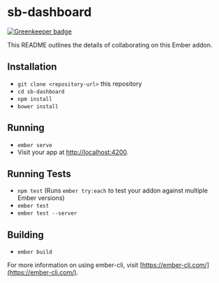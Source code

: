 # sb-dashboard

[![Greenkeeper badge](https://badges.greenkeeper.io/bmx269/sb-dashboard.svg)](https://greenkeeper.io/)

This README outlines the details of collaborating on this Ember addon.

## Installation

* `git clone <repository-url>` this repository
* `cd sb-dashboard`
* `npm install`
* `bower install`

## Running

* `ember serve`
* Visit your app at [http://localhost:4200](http://localhost:4200).

## Running Tests

* `npm test` (Runs `ember try:each` to test your addon against multiple Ember versions)
* `ember test`
* `ember test --server`

## Building

* `ember build`

For more information on using ember-cli, visit [https://ember-cli.com/](https://ember-cli.com/).
